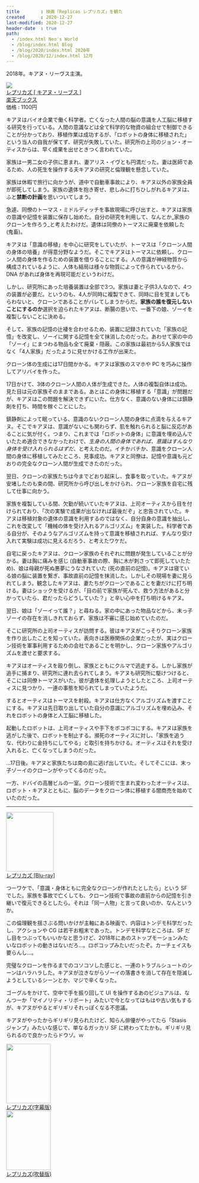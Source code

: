 ```yaml
---
title        : 映画「Replicas レプリカズ」を観た
created      : 2020-12-27
last-modified: 2020-12-27
header-date  : true
path:
  - /index.html Neo's World
  - /blog/index.html Blog
  - /blog/2020/index.html 2020年
  - /blog/2020/12/index.html 12月
---
```


2018年。キアヌ・リーヴス主演。

<div class="ad-rakuten">
  <div class="ad-rakuten-image">
    <a href="https://hb.afl.rakuten.co.jp/hgc/g00q0722.waxyc9ff.g00q0722.waxyd017/?pc=https%3A%2F%2Fitem.rakuten.co.jp%2Fbook%2F16199498%2F&amp;m=http%3A%2F%2Fm.rakuten.co.jp%2Fbook%2Fi%2F19914756%2F">
      <img src="https://thumbnail.image.rakuten.co.jp/@0_mall/book/cabinet/8956/4548967438956.jpg?_ex=128x128">
    </a>
  </div>
  <div class="ad-rakuten-info">
    <div class="ad-rakuten-title">
      <a href="https://hb.afl.rakuten.co.jp/hgc/g00q0722.waxyc9ff.g00q0722.waxyd017/?pc=https%3A%2F%2Fitem.rakuten.co.jp%2Fbook%2F16199498%2F&amp;m=http%3A%2F%2Fm.rakuten.co.jp%2Fbook%2Fi%2F19914756%2F">レプリカズ [ キアヌ・リーブス ]</a>
    </div>
    <div class="ad-rakuten-shop">
      <a href="https://hb.afl.rakuten.co.jp/hgc/g00q0722.waxyc9ff.g00q0722.waxyd017/?pc=https%3A%2F%2Fwww.rakuten.co.jp%2Fbook%2F&amp;m=http%3A%2F%2Fm.rakuten.co.jp%2Fbook%2F">楽天ブックス</a>
    </div>
    <div class="ad-rakuten-price">価格 : 1100円</div>
  </div>
</div>

キアヌはバイオ企業で働く科学者。亡くなった人間の脳の意識を人工脳に移植する研究を行っている。人間の意識などは全て科学的な物資の組合せで制御できることが分かっており、移植作業は成功するが、「ロボットの身体に移植された」という当人の自我が保てず、研究が失敗していた。研究所の上司のジョン・オーティスからは、早く成果を出せときつく言われていた。

家族は一男二女の子供に恵まれ、妻アリス・イヴとも円満だった。妻は医師であるため、人の死生を操作する夫キアヌの研究と倫理観を懸念していた。

家族は休暇で旅行に向かうが、道中で自動車事故により、キアヌ以外の家族全員が即死してしまう。家族の遺体を抱き寄せ、悲しみに打ちひしがれるキアヌは、ふと**禁断の計画**を思いついてしまう。

急遽、同僚のトーマス・ミドルディッチを事故現場に呼び出すと、キアヌは家族の意識や記憶を装置に保存し始めた。自分の研究を利用して、なんとか_家族のクローンを作ろう_と考えたわけだ。遺体は同僚のトーマスに廃棄を依頼した (鬼畜)。

キアヌは「意識の移植」を中心に研究をしていたが、トーマスは「クローン人間の身体の培養」が得意分野なようだ。そこでキアヌはトーマスに依頼し、クローン人間の身体を作るための装置を借りることにする。人の意識が神経物質から構成されているように、人体も結局は様々な物質によって作られているから、DNA があれば身体を再現可能だというわけだ。

しかし、研究所にあった培養装置は全部で3つ。家族は妻と子供3人なので、4つの装置が必要だ。というのも、4人が同時に複製できて、同時に目を覚ましてもらわないと、クローンであることがバレてしまうからだ。**家族の誰を復元しないことにするのか**選択を迫られたキアヌは、断腸の思いで、一番下の娘、ゾーイを複製しないことに決める。

そして、家族の記憶の辻褄を合わせるため、装置に記録されていた「家族の記憶」を改変し、ゾーイに関する記憶を全て抹消したのだった。あわせて家の中の「ゾーイ」にまつわる物品も全て廃棄・隠蔽。この家族は最初から5人家族ではなく「4人家族」だったように見せかける工作が出来た。

クローン体の生成には17日間かかる。キアヌは家族のスマホや PC を巧みに操作してアリバイを作った。

17日かけて、3体のクローン人間の人体が生成できた。人体の複製自体は成功。見た目は元の家族そのままである。あとはこの身体に移植する「意識」が問題だが、キアヌはこの問題を解決できずにいた。仕方なく、意識のない身体には鎮静剤を打ち、時間を稼ぐことにした。

鎮静剤によって眠っている、意識のないクローン人間の身体に点滴を与えるキアヌ。そこでキアヌは、意識がないにも関わらず、肌を触れられると脳に反応があることに気が付く。つまり、これまでは「ロボットの身体」に意識を埋め込んでいたため適合できなかったわけで、_生身の人間の身体であれば、意識はすんなり身体を受け入れられるはずだ_、と考えたのだ。イチかバチか、意識をクローン人間の身体に移植してみたところ、見事成功。キアヌと同僚は、記憶や意識も元どおりの完全なクローン人間が生成できたのだった。

翌日、クローンの家族たちは今までどおり起床し、食事を取っていた。キアヌが安堵したのも束の間、研究所から呼び出しをかけられ、クローン家族を自宅に残して仕事に向かう。

家族を複製している間、欠勤が続いていたキアヌは、上司オーティスから目を付けられており、「次の実験で成果が出なければ最後だぞ」と忠告されていた。キアヌは移植対象の遺体の意識を利用するのではなく、自分自身の意識を抽出し、これを改変して「機械の体を受け入れるアルゴリズム」を実装した。科学者である自分が、そのようなアルゴリズムを持って意識を移植されれば、すんなり受け入れて実験は成功に見えるだろう、と考えたワケだ。

自宅に戻ったキアヌは、クローン家族のそれぞれに問題が発生していることが分かる。妻は胸に痛みを感じ (自動車事故の際、胸に木が刺さって即死していたため)、娘は母親が死ぬ悪夢にうなされていた (死の直前の記憶)。キアヌは寝ている娘の脳に装置を繋ぎ、事故直前の記憶を抹消した。しかしその現場を妻に見られてしまう。観念したキアヌは、妻たちがクローンであることを妻だけに打ち明ける。妻はショックを受けるが、「目の前で家族が死んで、救う方法があると分かっていたら、君だったらどうしていた？」と辛い心中を打ち明けるキアヌ。

翌日、娘は「ゾーイって誰？」と尋ねる。家の中にあった物品などから、末っ子ゾーイの存在を消しきれておらず、家族は不審に感じ始めていたのだ。

そこに研究所の上司オーティスが訪問する。彼はキアヌがこっそりクローン家族を作り出したことを知っていた。表向きは医療関係の企業だったが、実はクローン技術を軍事利用するための会社であることを明かし、クローン家族やアルゴリズムを渡せと要求する。

キアヌはオーティスを殴り倒し、家族とともにクルマで逃走する。しかし家族が追手に捕まり、研究所に連れ去られてしまう。キアヌも研究所に駆けつけると、そこには同僚トーマスがいた。彼が遺体を処理しようとしたところ、上司オーティスに見つかり、一連の事態を知られてしまっていたようだ。

するとオーティスはトーマスを射殺。キアヌは仕方なくアルゴリズムを渡すことにする。キアヌは先日取り出していた自分の意識にアルゴリズムを埋め込み、それをロボットの身体と人工脳に移植した。

起動したロボットは、上司オーティスや手下をボコボコにする。キアヌは家族を逃がした後で、ロボットを制止する。瀕死のオーティスに対し、「家族を追うな、代わりに金持ちにしてやる」と取引を持ちかける。オーティスはそれを受け入れると、亡くなってしまうのだった。

…17日後。キアヌと家族たちは南の島に逃げ出していた。そしてそこには、末っ子ゾーイのクローンがやってくるのだった。

一方、ドバイの高層ビルの一室。クローン技術で生まれ変わったオーティスは、ロボット・キアヌとともに、脳のデータをクローン体に移植する闇商売を始めていたのだった。

---

<div class="ad-amazon">
  <div class="ad-amazon-image">
    <a href="https://www.amazon.co.jp/dp/B083M745HL?tag=neos21-22&amp;linkCode=osi&amp;th=1&amp;psc=1">
      <img src="https://m.media-amazon.com/images/I/51x+mU3KMzL._SL160_.jpg" width="128" height="160">
    </a>
  </div>
  <div class="ad-amazon-info">
    <div class="ad-amazon-title">
      <a href="https://www.amazon.co.jp/dp/B083M745HL?tag=neos21-22&amp;linkCode=osi&amp;th=1&amp;psc=1">レプリカズ [Blu-ray]</a>
    </div>
  </div>
</div>

つーワケで、「意識・身体ともに完全なクローンが作れたとしたら」という SF でした。家族を事故で亡くしても、クローン技術で事故の直前からの記憶を引き継いで復元できるとしたら。それは「同一人物」と言って良いのか、なんというか。

この倫理観を揺さぶる問いかけが主軸にある映画で、内容はトンデモ科学だったし、アクションや CG は若干お粗末であった。トンデモ科学なところは、SF だし目をつぶってもいいかなと思うけど、2018年にあのストップモーションみたいなロボットの動きはないだろ…。ロボコップみたいだったぞ。カーチェイスも要らんし…。

完璧なクローンを作るまでのコソコソした感じと、一連のトラブルシュートのシーンはハラハラした。キアヌが泣きながらゾーイの落書きを消して存在を隠滅しようとしているシーンとか、マジで辛くなった。

ゴーグルをかけて、空中で手を振り回して UI を操作するあのビジュアルは、なんつーか「マイノリティ・リポート」みたいで今となってはもはや古い気もするが、キアヌがやるとギリギリそれっぽくなる不思議。

キアヌがやったからギリギリ見られたけど、知らん俳優がやってたら「Stasis ジャンプ」みたいな感じで、単なるガッカリ SF に終わってたかも。ギリギリ見られるので良かったらドウゾ。ｗ

<div class="ad-amazon">
  <div class="ad-amazon-image">
    <a href="https://www.amazon.co.jp/dp/B07X29QJV7?tag=neos21-22&amp;linkCode=osi&amp;th=1&amp;psc=1">
      <img src="https://m.media-amazon.com/images/I/410XTd4xrkL._SL160_.jpg" width="120" height="160">
    </a>
  </div>
  <div class="ad-amazon-info">
    <div class="ad-amazon-title">
      <a href="https://www.amazon.co.jp/dp/B07X29QJV7?tag=neos21-22&amp;linkCode=osi&amp;th=1&amp;psc=1">レプリカズ(字幕版)</a>
    </div>
  </div>
</div>

<div class="ad-amazon">
  <div class="ad-amazon-image">
    <a href="https://www.amazon.co.jp/dp/B07X3F4D6M?tag=neos21-22&amp;linkCode=osi&amp;th=1&amp;psc=1">
      <img src="https://m.media-amazon.com/images/I/410XTd4xrkL._SL160_.jpg" width="120" height="160">
    </a>
  </div>
  <div class="ad-amazon-info">
    <div class="ad-amazon-title">
      <a href="https://www.amazon.co.jp/dp/B07X3F4D6M?tag=neos21-22&amp;linkCode=osi&amp;th=1&amp;psc=1">レプリカズ(吹替版)</a>
    </div>
  </div>
</div>
